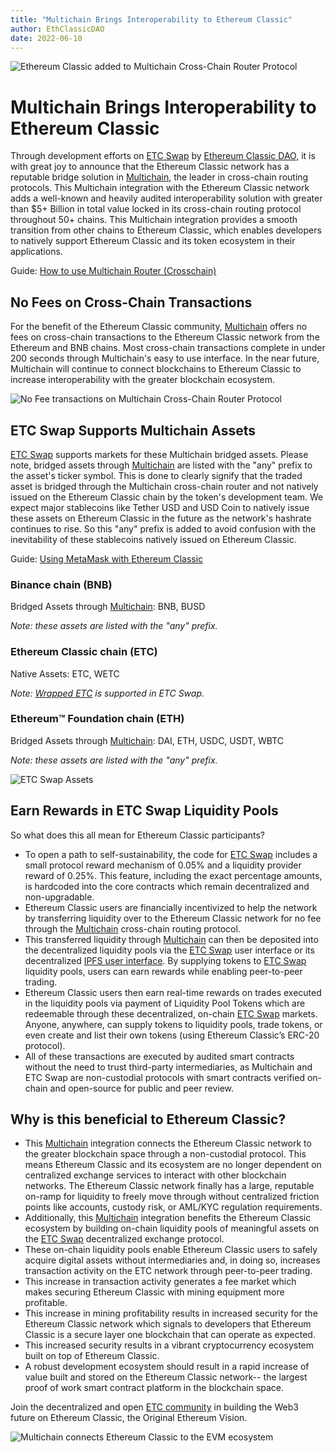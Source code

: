 ```yaml
---
title: "Multichain Brings Interoperability to Ethereum Classic"
author: EthClassicDAO
date: 2022-06-10
---
```


![Ethereum Classic added to Multichain Cross-Chain Router Protocol](./multichain-integration-ethereum-classic.png)

# Multichain Brings Interoperability to Ethereum Classic

Through development efforts on [ETC Swap](https://etcswap.org) by [Ethereum Classic DAO](https://ethereumclassicdao.org), it is with great joy to announce that the Ethereum Classic network has a reputable bridge solution in [Multichain](https://multichain.org), the leader in cross-chain routing protocols. This Multichain integration with the Ethereum Classic network adds a well-known and heavily audited interoperability solution with greater than $5+ Billion in total value locked in its cross-chain routing protocol throughout 50+ chains. This Multichain integration provides a smooth transition from other chains to Ethereum Classic, which enables developers to natively support Ethereum Classic and its token ecosystem in their applications.

Guide: [How to use Multichain Router (Crosschain)](https://youtu.be/G8vN2c2Mhc4)
 
 ## No Fees on Cross-Chain Transactions
 
For the benefit of the Ethereum Classic community, [Multichain](https://multichain.org) offers no fees on cross-chain transactions to the Ethereum Classic network from the Ethereum and BNB chains. Most cross-chain transactions complete in under 200 seconds through Multichain's easy to use interface. In the near future, Multichain will continue to connect blockchains to Ethereum Classic to increase interoperability with the greater blockchain ecosystem.

 ![No Fee transactions on Multichain Cross-Chain Router Protocol](./multichain-no-fees.png)
 
 ## ETC Swap Supports Multichain Assets
 
 [ETC Swap](https://swap.ethereumclassic.com) supports markets for these Multichain bridged assets. Please note, bridged assets through [Multichain](https://bridge.multichain.org/#/router) are listed with the "any" prefix to the asset's ticker symbol. This is done to clearly signify that the traded asset is bridged through the Multichain cross-chain router and not natively issued on the Ethereum Classic chain by the token's development team. We expect major stablecoins like Tether USD and USD Coin to natively issue these assets on Ethereum Classic in the future as the network's hashrate continues to rise. So this "any" prefix is added to avoid confusion with the inevitability of these stablecoins natively issued on Ethereum Classic.
 
 Guide: [Using MetaMask with Ethereum Classic](https://ethereumclassic.org/guides/metamask)
 
 ### Binance chain (BNB)
 
 Bridged Assets through [Multichain](https://bridge.multichain.org/#/router): BNB, BUSD
 
 *Note: these assets are listed with the "any" prefix.*
 
 ### Ethereum Classic chain (ETC)
 
 Native Assets: ETC, WETC
 
 *Note: [Wrapped ETC](https://wrappedether.org) is supported in ETC Swap.*
 
 ### Ethereum™ Foundation chain (ETH)
 
 Bridged Assets through [Multichain](https://bridge.multichain.org/#/router): DAI, ETH, USDC, USDT, WBTC
 
 *Note: these assets are listed with the "any" prefix.*

![ETC Swap Assets](./etc-swap-assets.png)

## Earn Rewards in ETC Swap Liquidity Pools

So what does this all mean for Ethereum Classic participants?

* To open a path to self-sustainability, the code for [ETC Swap](https://etcswap.org) includes a small protocol reward mechanism of 0.05% and a liquidity provider reward of 0.25%. This feature, including the exact percentage amounts, is hardcoded into the core contracts which remain decentralized and non-upgradable.
* Ethereum Classic users are financially incentivized to help the network by transferring liquidity over to the Ethereum Classic network for no fee through the [Multichain](https://bridge.multichain.org/#/router) cross-chain routing protocol.
* This transferred liquidity through [Multichain](https://bridge.multichain.org/#/router) can then be deposited into the decentralized liquidity pools via the [ETC Swap](https://swap.ethereumclassic.com) user interface or its decentralized [IPFS user interface](https://ipfs.io/ipfs/QmSCGpteEcfCDXcQunMyxbaAkBWB5edMFAWnzYXMCqaCKf). By supplying tokens to [ETC Swap](https://swap.ethereumclassic.com) liquidity pools, users can earn rewards while enabling peer-to-peer trading.
* Ethereum Classic users then earn real-time rewards on trades executed in the liquidity pools via payment of Liquidity Pool Tokens which are redeemable through these decentralized, on-chain [ETC Swap](https://swap.ethereumclassic.com) markets. Anyone, anywhere, can supply tokens to liquidity pools, trade tokens, or even create and list their own tokens (using Ethereum Classic’s ERC-20 protocol).
* All of these transactions are executed by audited smart contracts without the need to trust third-party intermediaries, as Multichain and ETC Swap are non-custodial protocols with smart contracts verified on-chain and open-source for public and peer review.

## Why is this beneficial to Ethereum Classic?

* This [Multichain](https://bridge.multichain.org/#/router) integration connects the Ethereum Classic network to the greater blockchain space through a non-custodial protocol. This means Ethereum Classic and its ecosystem are no longer dependent on centralized exchange services to interact with other blockchain networks. The Ethereum Classic network finally has a large, reputable on-ramp for liquidity to freely move through without centralized friction points like accounts, custody risk, or AML/KYC regulation requirements. 
* Additionally, this [Multichain](https://bridge.multichain.org/#/router) integration benefits the Ethereum Classic ecosystem by building on-chain liquidity pools of meaningful assets on the [ETC Swap](https://etcswap.org) decentralized exchange protocol.
* These on-chain liquidity pools enable Ethereum Classic users to safely acquire digital assets without intermediaries and, in doing so, increases transaction activity on the ETC network through peer-to-peer trading.
* This increase in transaction activity generates a fee market which makes securing Ethereum Classic with mining equipment more profitable.
* This increase in mining profitability results in increased security for the Ethereum Classic network which signals to developers that Ethereum Classic is a secure layer one blockchain that can operate as expected.
* This increased security results in a vibrant cryptocurrency ecosystem built on top of Ethereum Classic.
* A robust development ecosystem should result in a rapid increase of value built and stored on the Ethereum Classic network-- the largest proof of work smart contract platform in the blockchain space.

Join the decentralized and open [ETC community](https://ethereumclassic.org/discord) in building the Web3 future on Ethereum Classic, the Original Ethereum Vision.

![Multichain connects Ethereum Classic to the EVM ecosystem](./etc-buzz.png)
